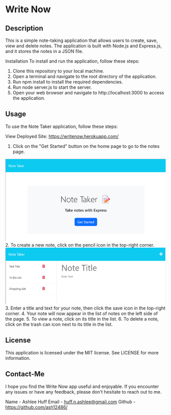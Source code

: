 # Write Now

## Description

This is a simple note-taking application that allows users to create, save, view and delete notes. The application is built with Node.js and Express.js, and it stores the notes in a JSON file.

Installation
To install and run the application, follow these steps:

1. Clone this repository to your local machine.
2. Open a terminal and navigate to the root directory of the application.
3. Run npm install to install the required dependencies.
4. Run node server.js to start the server.
5. Open your web browser and navigate to http://localhost:3000 to access the application.

## Usage
To use the Note Taker application, follow these steps:

View Deployed Site: https://writenow.herokuapp.com/

1. Click on the "Get Started" button on the home page to go to the notes page.
   
![Homepage](./Develop/public/assets/images/homepage.png)
2. To create a new note, click on the pencil icon in the top-right corner.
![Notes Page](./Develop/public/assets/images/notespage.png)
3. Enter a title and text for your note, then click the save icon in the top-right corner.
4. Your note will now appear in the list of notes on the left side of the page.
5. To view a note, click on its title in the list.
6. To delete a note, click on the trash can icon next to its title in the list.


## License
This application is licensed under the MIT license. See LICENSE for more information.

## Contact-Me
I hope you find the Write Now app useful and enjoyable. If you encounter any issues or have any feedback, please don't hesitate to reach out to me.

Name - Ashlee Huff
Email - huff.n.ashlee@gmail.com
Github - https://github.com/ash12486/